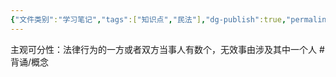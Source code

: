 ```yaml
---
{"文件类别":"学习笔记","tags":["知识点","民法"],"dg-publish":true,"permalink":"/学习笔记studyup/民法总论/主观可分性/","dgPassFrontmatter":true,"created":"2024-07-18T11:08:07.798+08:00","updated":"2024-10-27T22:01:25.479+08:00"}
---
```


主观可分性：法律行为的一方或者双方当事人有数个，无效事由涉及其中一个人 #背诵/概念 